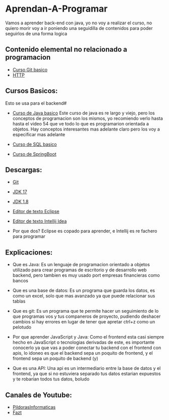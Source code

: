 # Aprendan-A-Programar
Vamos a aprender back-end con java, yo no voy a realizar el curso, no quiero morir
voy a ir poniendo una seguidilla de contenidos para poder seguirlos de una forma logica

## Contenido elemental no relacionado a programacion
* <a href="https://www.youtube.com/watch?v=HiXLkL42tMU">Curso Git basico</a>
* <a href="https://developer.mozilla.org/es/docs/Web/HTTP/Overview">HTTP</a>

## Cursos Basicos:

Esto se usa para el backend#

* <a target="_blank" href="https://youtube.com/playlist?list=PLU8oAlHdN5BktAXdEVCLUYzvDyqRQJ2lk">Curso de Java basico</a>
    Este curso de java es re largo y viejo, pero los conceptos de programacion son los mismos, yo recomiendo verlo hasta
        hasta el video 54 que ve todo lo que es programarion orientada a objetos. Hay conceptos interesantes mas adelante claro
        pero los voy a especificar mas adelante

* <a target="_blank" href="https://www.youtube.com/playlist?list=PLU8oAlHdN5Bmx-LChV4K3MbHrpZKefNwn">Curso de SQL basico</a>
    


* <a target="_blank" href="https://youtube.com/playlist?list=PLU8oAlHdN5Blq85GIxtKjIXdfHPksV_Hm">Curso de SpringBoot</a>
    

## Descargas:
* <a target="_blank" href="https://objects.githubusercontent.com/github-production-release-asset-2e65be/23216272/5cc99ec7-ee82-4076-98be-be4e327603cd?X-Amz-Algorithm=AWS4-HMAC-SHA256&X-Amz-Credential=AKIAIWNJYAX4CSVEH53A%2F20211104%2Fus-east-1%2Fs3%2Faws4_request&X-Amz-Date=20211104T234450Z&X-Amz-Expires=300&X-Amz-Signature=ffc056e1b551097bba3663ac5808e10b5617d8ecc1a300a73f4386a1b38419f4&X-Amz-SignedHeaders=host&actor_id=60203109&key_id=0&repo_id=23216272&response-content-disposition=attachment%3B%20filename%3DGit-2.33.1-64-bit.exe&response-content-type=application%2Foctet-stream"> Git </a>
* <a target="_blank" href="https://download.oracle.com/java/17/latest/jdk-17_windows-x64_bin.msi">JDK 17 </a> 
* <a target="_blank" href="https://download.oracle.com/otn/java/jdk/8u301-b09/d3c52aa6bfa54d3ca74e617f18309292/jdk-8u301-windows-x64.exe?AuthParam=1636063359_db95ee1401ebae12c9708b9034fdbd25">JDK 1.8</a>

* <a target="_blank" href="https://eclipse.c3sl.ufpr.br/oomph/epp/2021-09/R/eclipse-inst-jre-win64.exe">Editor de texto Eclipse</a> 
* <a target="_blank" href="https://download-cdn.jetbrains.com/idea/ideaIC-2021.2.3.exe">Editor de texto Intellij Idea</a>
* Por que dos? Eclipse es copado para aprender, e Intellij es re fachero para programar


## Explicaciones:

* Que es Java:
    Es un lenguaje de programacion orientado a objetos utilizado para crear programas de escritorio y de desarrollo web backend, pero tambien es muy usado 
        port empresas financieras como bancos
* Que es una base de datos:
    Es un programa que guarda los datos, es como un excel, solo que mas avanzado ya que puede relacionar sus tablas

* Que es git:
    Es un programa que te permite hacer un seguimiento de lo que programas vos y tus companeros de proyecto, pudiendo deshacer cambios si hay errores en lugar de tener que apretar ctrl+z como un pelotudo

* Por que aprender JavaScript y Java:
    Como el frontend esta casi siempre hecho en JavaScript o tecnologias derivadas de este, es importante conocerlo ya que vas a poder conectar tu backend con el frontend con apis, lo idoneo es que el backend sepa un poquito de frontend, y el frontend sepa un poquito de backend (y)

* Que es una API:
    Una api es un intermediario entre la base de datos y el frontend, ya que si no estuviera separado tus datos estarian expuestos y te robarian todos tus datos, boludo

## Canales de Youtube:


* <a href="https://www.youtube.com/c/pildorasinformaticas">PildorasInformaticas</a>
* <a href="https://www.youtube.com/c/FaztTech">Fazt</a>
    
